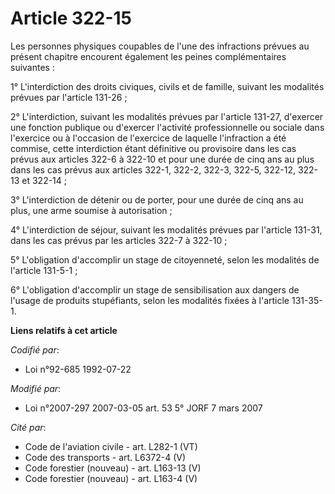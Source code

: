 # Article 322-15

Les personnes physiques coupables de l'une des infractions prévues au présent chapitre encourent également les peines
complémentaires suivantes :

1° L'interdiction des droits civiques, civils et de famille, suivant les modalités prévues par l'article 131-26 ;

2° L'interdiction, suivant les modalités prévues par l'article 131-27, d'exercer une fonction publique ou d'exercer
l'activité professionnelle ou sociale dans l'exercice ou à l'occasion de l'exercice de laquelle l'infraction a été commise,
cette interdiction étant définitive ou provisoire dans les cas prévus aux articles 322-6 à 322-10 et pour une durée de cinq
ans au plus dans les cas prévus aux articles 322-1, 322-2, 322-3, 322-5, 322-12, 322-13 et 322-14 ;

3° L'interdiction de détenir ou de porter, pour une durée de cinq ans au plus, une arme soumise à autorisation ;

4° L'interdiction de séjour, suivant les modalités prévues par l'article 131-31, dans les cas prévus par les articles 322-7 à
322-10 ;

5° L'obligation d'accomplir un stage de citoyenneté, selon les modalités de l'article 131-5-1 ;

6° L'obligation d'accomplir un stage de sensibilisation aux dangers de l'usage de produits stupéfiants, selon les modalités
fixées à l'article 131-35-1.

**Liens relatifs à cet article**

_Codifié par_:

  - Loi n°92-685 1992-07-22

_Modifié par_:

  - Loi n°2007-297 2007-03-05 art. 53 5° JORF 7 mars 2007

_Cité par_:

  - Code de l'aviation civile - art. L282-1 (VT)
  - Code des transports - art. L6372-4 (V)
  - Code forestier (nouveau) - art. L163-13 (V)
  - Code forestier (nouveau) - art. L163-4 (V)
